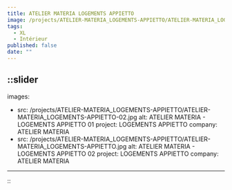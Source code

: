 ```yaml
---
title: ATELIER MATERIA LOGEMENTS APPIETTO
image: /projects/ATELIER-MATERIA_LOGEMENTS-APPIETTO/ATELIER-MATERIA_LOGEMENTS-APPIETTO.jpg
tags:
  - XL
  - Intérieur
published: false
date: ""
---
```


::slider
---
images:
  - src: /projects/ATELIER-MATERIA_LOGEMENTS-APPIETTO/ATELIER-MATERIA_LOGEMENTS-APPIETTO-02.jpg
    alt: ATELIER MATERIA - LOGEMENTS APPIETTO 01
    project: LOGEMENTS APPIETTO
    company: ATELIER MATERIA
  - src: /projects/ATELIER-MATERIA_LOGEMENTS-APPIETTO/ATELIER-MATERIA_LOGEMENTS-APPIETTO.jpg
    alt: ATELIER MATERIA - LOGEMENTS APPIETTO 02
    project: LOGEMENTS APPIETTO
    company: ATELIER MATERIA
---
::

